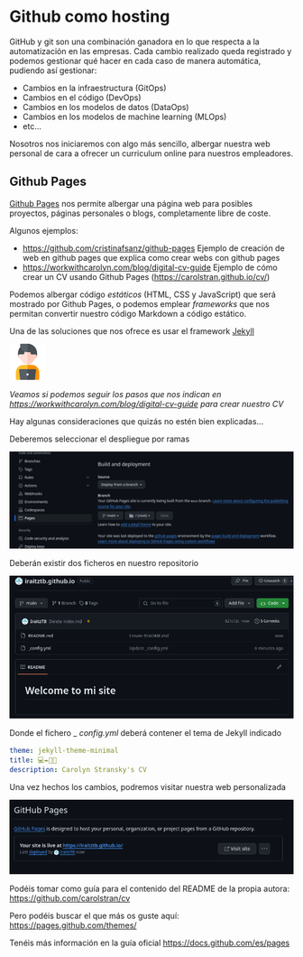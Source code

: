 # Github como hosting

GitHub y git son una combinación ganadora en lo que respecta a la automatización en las empresas. Cada cambio realizado queda registrado y podemos gestionar qué hacer en cada caso de manera automática, pudiendo así gestionar:

* Cambios en la infraestructura (GitOps)
* Cambios en el código (DevOps)
* Cambios en los modelos de datos (DataOps)
* Cambios en los modelos de machine learning (MLOps)
* etc...

Nosotros nos iniciaremos con algo más sencillo, albergar nuestra web personal de cara a ofrecer un curriculum online para nuestros empleadores.

## Github Pages

[Github Pages](https://pages.github.com/) nos permite albergar una página web para posibles proyectos, páginas personales o blogs, completamente libre de coste.

Algunos ejemplos:
* https://github.com/cristinafsanz/github-pages Ejemplo de creación de web en github pages que explica como crear webs con github pages
* https://workwithcarolyn.com/blog/digital-cv-guide Ejemplo de cómo crear un CV usando Github Pages (https://carolstran.github.io/cv/)

Podemos albergar código _estáticos_ (HTML, CSS y JavaScript) que será mostrado por Github Pages, o podemos emplear _frameworks_ que nos permitan convertir nuestro código Markdown a código estático.

Una de las soluciones que nos ofrece es usar el framework [Jekyll](https://jekyllrb.com/)

![ejercicio](./img/ejercicio.png)

_Veamos si podemos seguir los pasos que nos indican en https://workwithcarolyn.com/blog/digital-cv-guide para crear nuestro CV_

Hay algunas consideraciones que quizás no estén bien explicadas...

Deberemos seleccionar el despliegue por ramas

![](./img/branch-jekyll.png)

Deberán existir dos ficheros en nuestro repositorio

![](./img/ficheros.png)

Donde el fichero _ _config.yml_ deberá contener el tema de Jekyll indicado

```yaml
theme: jekyll-theme-minimal
title: 💻✒️📄🌟
description: Carolyn Stransky's CV
```

Una vez hechos los cambios, podremos visitar nuestra web personalizada

![](./img/deployed.png)

Podéis tomar como guía para el contenido del README de la propia autora: https://github.com/carolstran/cv

Pero podéis buscar el que más os guste aquí: https://pages.github.com/themes/

Tenéis más información en la guía oficial https://docs.github.com/es/pages